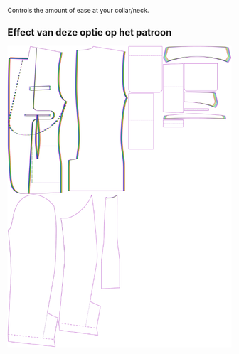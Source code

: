
Controls the amount of ease at your collar/neck.


## Effect van deze optie op het patroon
![This image shows the effect of this option by superimposing several variants that have a different value for this option](jaeger_collarease_sample.svg "Effect of this option on the pattern")
